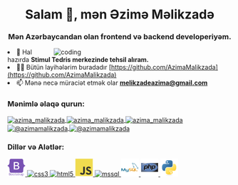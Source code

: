 <h1 align="center">Salam 👋, mən Əzimə Məlikzadə</h1>
<h3 align="center">Mən Azərbaycandan olan frontend və backend developeriyəm.</h3>
<img align="right" alt="coding" width="400" src="https://cdn.dribbble.com/users/2646423/screenshots/5507196/computer.gif"


- 🌱 Hal hazırda **Stimul Tedris merkezinde tehsil alıram.**
- 👨‍💻 Bütün layihələrim buradadır [https://github.com/AzimaMalikzada](https://github.com/AzimaMalikzada)
- 📫 Mənə necə müraciət etmək olar **melikzadeazima@gmail.com**

<h3 align="left">Mənimlə əlaqə qurun:</h3>
<p align="left"><a href="https://discord.com/channels/@me" target="blank"> <img align="center" src="https://assets-global.website-files.com/6257adef93867e50d84d30e2/625e5fcef7ab80b8c1fe559e_Discord-Logo-Color.png" alt="azima_malikzada" height="35" width="35"> </a> <a href="https://www.instagram.com/azima_malikzada/" target="blank"> <img align="center" src="https://raw.githubusercontent.com/rahuldkjain/github-profile-readme-generator/master/src/images/icons/Social/instagram.svg" alt="azima_malikzada" height="30" width="40"> </a> <a href="https://www.linkedin.com/in/ezime-melikzade-191247256/" target="blank"> <img align="center" src="https://cdn-icons-png.flaticon.com/512/733/733561.png?w=360" alt="azima_malikzada" height="30" width="30"> </a> <a href="https://twitter.com/MalikzadaAzima" target="blank"> <img align="center" src="https://www.freepnglogos.com/uploads/twitter-logo-png/twitter-logo-vector-png-clipart-1.png" alt="@azimamalikzada" height="40" width="40"> </a> <a href="https://codepen.io/Malikzada" target="blank"> <img align="center" src="https://icon-library.com/images/codepen-icon/codepen-icon-26.jpg" alt="@azimamalikzada" height="30" width="30"> </a> </p>
<h3 align="left">Dillər və Alətlər:</h3>
<p align="left"> <a href="https://getbootstrap.com" target="_blank" rel="noreferrer"><img src="https://raw.githubusercontent.com/devicons/devicon/master/icons/bootstrap/bootstrap-plain-wordmark.svg" alt="bootstrap" width="40" height="40"/> </a>  <a href="https://www.w3schools.com/html/" target="_blank" rel="noreferrer"> <img src="https://cdn-icons-png.flaticon.com/512/732/732212.png?w=360" alt="css3" width="30" height="40"/> </a>  <a href="https://www.w3schools.com/html/" target="_blank" rel="noreferrer"> <img src="https://upload.wikimedia.org/wikipedia/commons/thumb/6/61/HTML5_logo_and_wordmark.svg/1200px-HTML5_logo_and_wordmark.svg.png" alt="html5" width="30" height="40"/> </a>  <a href="https://developer.mozilla.org/en-US/docs/Web/JavaScript" target="_blank" rel="noreferrer"> <img src="https://raw.githubusercontent.com/devicons/devicon/master/icons/javascript/javascript-original.svg" alt="javascript" width="40" height="40"/> </a> <a href="https://www.microsoft.com/en-us/sql-server" target="_blank" rel="noreferrer"> <img src="https://www.svgrepo.com/show/303229/microsoft-sql-server-logo.svg" alt="mssql" width="40" height="40"/> </a> <a href="https://www.mysql.com/" target="_blank" rel="noreferrer"> <img src="https://raw.githubusercontent.com/devicons/devicon/master/icons/mysql/mysql-original-wordmark.svg" alt="mysql" width="40" height="40"/> </a> <a href="https://www.php.net" target="_blank" rel="noreferrer"> <img src="https://raw.githubusercontent.com/devicons/devicon/master/icons/php/php-original.svg" alt="php" width="40" height="40"/> </a> <a href="https://www.python.org" target="_blank" rel="noreferrer"> <img src="https://raw.githubusercontent.com/devicons/devicon/master/icons/python/python-original.svg" alt="python" width="40" height="40"/> </a> </p>
